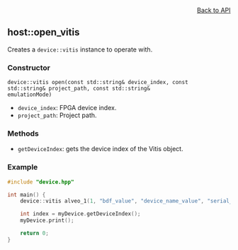 <div id="readme" class="Box-body readme blob js-code-block-container">
<article class="markdown-body entry-content p-3 p-md-6" itemprop="text">
<p align="right">
<a href="https://github.com/fpgasystems/sgrt/blob/main/api/manual.md#api">Back to API</a>
</p>

## host::open_vitis

Creates a `device::vitis` instance to operate with.

### Constructor

<code>device::vitis open(const std::string& device_index, const std::string& project_path, const std::string& emulationMode)</code>

* `device_index`: FPGA device index.
* `project_path`: Project path.

### Methods

* `getDeviceIndex`: gets the device index of the Vitis object. 

### Example

```cpp
#include "device.hpp"

int main() {
    device::vitis alveo_1(1, "bdf_value", "device_name_value", "serial_value", "bin_file_value", "uuid_value", "ip0_value", "ip1_value", "mac0_value", "mac1_value", "platform_value");

    int index = myDevice.getDeviceIndex();
    myDevice.print();

    return 0;
}